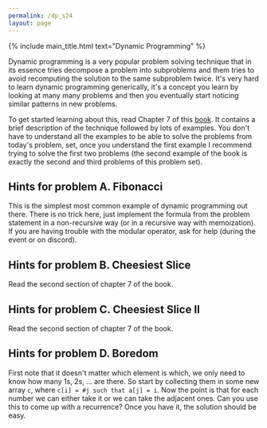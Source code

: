 ```yaml
---
permalink: /dp_s24
layout: page
---
```


{% include main_title.html text="Dynamic Programming" %}

Dynamic programming is a very popular problem solving technique that
in its essence tries decompose a problem into subproblems and them
tries to avoid recomputing the solution to the same subproblem
twice. It's very hard to learn dynamic programming generically, it's a
concept you learn by looking at many many problems and then you
eventually start noticing similar patterns in new problems.

To get started learning about this, read Chapter 7 of this
[book](https://cses.fi/book/book.pdf). It contains a brief description
of the technique followed by lots of examples. You don't have to
understand all the examples to be able to solve the problems from
today's problem, set, once you understand the first example I
recommend trying to solve the first two problems (the second example
of the book is exactly the second and third problems of this problem
set).

## Hints for problem A. Fibonacci

This is the simplest most common example of dynamic programming out
there. There is no trick here, just implement the formula from the
problem statement in a non-recursive way (or in a recursive way with
memoization). If you are having trouble with the modular operator, ask
for help (during the event or on discord).

## Hints for problem B. Cheesiest Slice

Read the second section of chapter 7 of the book.

## Hints for problem C. Cheesiest Slice II

Read the second section of chapter 7 of the book.

## Hints for problem D. Boredom

First note that it doesn't matter which element is which, we only need
to know how many 1s, 2s, ... are there. So start by collecting them in
some new array `c`, where `c[i] = #j such that a[j] = i`. Now the
point is that for each number we can either take it or we can take the
adjacent ones. Can you use this to come up with a recurrence? Once you
have it, the solution should be easy.